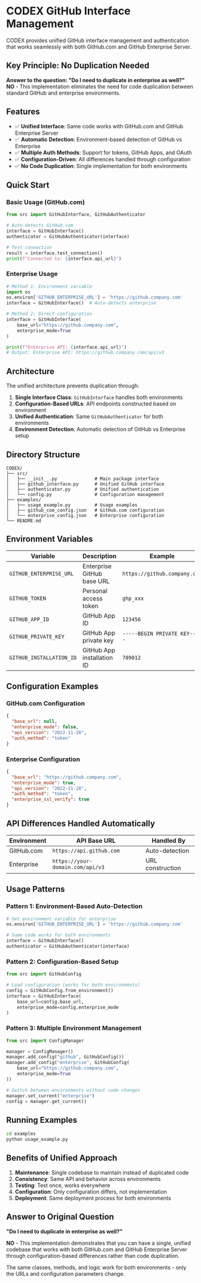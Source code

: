 # CODEX GitHub Interface Management

CODEX provides unified GitHub interface management and authentication that works seamlessly with both GitHub.com and GitHub Enterprise Server.

## Key Principle: No Duplication Needed

**Answer to the question: "Do I need to duplicate in enterprise as well?"**  
**NO** - This implementation eliminates the need for code duplication between standard GitHub and enterprise environments.

## Features

- ✅ **Unified Interface**: Same code works with GitHub.com and GitHub Enterprise Server
- ✅ **Automatic Detection**: Environment-based detection of GitHub vs Enterprise
- ✅ **Multiple Auth Methods**: Support for tokens, GitHub Apps, and OAuth
- ✅ **Configuration-Driven**: All differences handled through configuration
- ✅ **No Code Duplication**: Single implementation for both environments

## Quick Start

### Basic Usage (GitHub.com)
```python
from src import GitHubInterface, GitHubAuthenticator

# Auto-detects GitHub.com
interface = GitHubInterface()
authenticator = GitHubAuthenticator(interface)

# Test connection
result = interface.test_connection()
print(f"Connected to: {interface.api_url}")
```

### Enterprise Usage
```python
# Method 1: Environment variable
import os
os.environ['GITHUB_ENTERPRISE_URL'] = 'https://github.company.com'
interface = GitHubInterface()  # Auto-detects enterprise

# Method 2: Direct configuration
interface = GitHubInterface(
    base_url="https://github.company.com",
    enterprise_mode=True
)

print(f"Enterprise API: {interface.api_url}")
# Output: Enterprise API: https://github.company.com/api/v3
```

## Architecture

The unified architecture prevents duplication through:

1. **Single Interface Class**: `GitHubInterface` handles both environments
2. **Configuration-Based URLs**: API endpoints constructed based on environment
3. **Unified Authentication**: Same `GitHubAuthenticator` for both environments
4. **Environment Detection**: Automatic detection of GitHub vs Enterprise setup

## Directory Structure

```
CODEX/
├── src/
│   ├── __init__.py              # Main package interface
│   ├── github_interface.py      # Unified GitHub interface
│   ├── authenticator.py         # Unified authentication
│   └── config.py                # Configuration management
├── examples/
│   ├── usage_example.py         # Usage examples
│   ├── github_com_config.json   # GitHub.com configuration
│   └── enterprise_config.json   # Enterprise configuration
└── README.md
```

## Environment Variables

| Variable | Description | Example |
|----------|-------------|---------|
| `GITHUB_ENTERPRISE_URL` | Enterprise GitHub base URL | `https://github.company.com` |
| `GITHUB_TOKEN` | Personal access token | `ghp_xxx` |
| `GITHUB_APP_ID` | GitHub App ID | `123456` |
| `GITHUB_PRIVATE_KEY` | GitHub App private key | `-----BEGIN PRIVATE KEY-----` |
| `GITHUB_INSTALLATION_ID` | GitHub App installation ID | `789012` |

## Configuration Examples

### GitHub.com Configuration
```json
{
  "base_url": null,
  "enterprise_mode": false,
  "api_version": "2022-11-28",
  "auth_method": "token"
}
```

### Enterprise Configuration
```json
{
  "base_url": "https://github.company.com",
  "enterprise_mode": true,
  "api_version": "2022-11-28",
  "auth_method": "token",
  "enterprise_ssl_verify": true
}
```

## API Differences Handled Automatically

| Environment | API Base URL | Handled By |
|-------------|-------------|------------|
| GitHub.com | `https://api.github.com` | Auto-detection |
| Enterprise | `https://your-domain.com/api/v3` | URL construction |

## Usage Patterns

### Pattern 1: Environment-Based Auto-Detection
```python
# Set environment variable for enterprise
os.environ['GITHUB_ENTERPRISE_URL'] = 'https://github.company.com'

# Same code works for both environments
interface = GitHubInterface()
authenticator = GitHubAuthenticator(interface)
```

### Pattern 2: Configuration-Based Setup
```python
from src import GitHubConfig

# Load configuration (works for both environments)
config = GitHubConfig.from_environment()
interface = GitHubInterface(
    base_url=config.base_url,
    enterprise_mode=config.enterprise_mode
)
```

### Pattern 3: Multiple Environment Management
```python
from src import ConfigManager

manager = ConfigManager()
manager.add_config("github", GitHubConfig())
manager.add_config("enterprise", GitHubConfig(
    base_url="https://github.company.com",
    enterprise_mode=True
))

# Switch between environments without code changes
manager.set_current("enterprise")
config = manager.get_current()
```

## Running Examples

```bash
cd examples
python usage_example.py
```

## Benefits of Unified Approach

1. **Maintenance**: Single codebase to maintain instead of duplicated code
2. **Consistency**: Same API and behavior across environments
3. **Testing**: Test once, works everywhere
4. **Configuration**: Only configuration differs, not implementation
5. **Deployment**: Same deployment process for both environments

## Answer to Original Question

**"Do I need to duplicate in enterprise as well?"**

**NO** - This implementation demonstrates that you can have a single, unified codebase that works with both GitHub.com and GitHub Enterprise Server through configuration-based differences rather than code duplication.

The same classes, methods, and logic work for both environments - only the URLs and configuration parameters change.
